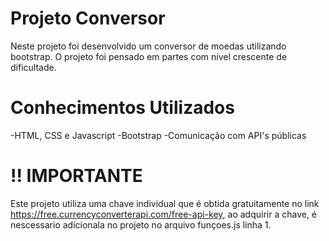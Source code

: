 # Projeto Conversor
Neste projeto foi desenvolvido um conversor de moedas utilizando bootstrap. O projeto foi pensado em partes com nível crescente de dificultade.

# Conhecimentos Utilizados
-HTML, CSS e Javascript
-Bootstrap
-Comunicação com API's públicas

# !! IMPORTANTE

Este projeto utiliza uma chave individual que é obtida gratuitamente no link https://free.currencyconverterapi.com/free-api-key, ao adquirir a chave, é nescessario adicionala no projeto no arquivo funçoes.js linha 1.
